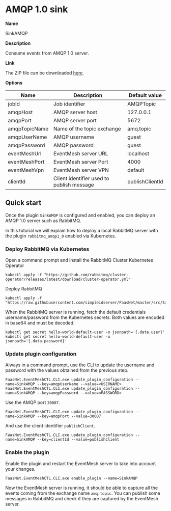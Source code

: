 # AMQP 1.0 sink

**Name**

SinkAMQP

**Description**

Consume events from AMQP 1.0 server.

**Link**

The ZIP file can be downloaded [here]().

**Options**

| Name              | Description                           	| Default value 		|
| ----------------- | ----------------------------------------- | --------------------- |
| jobId      		| Job identifier              				| AMQPTopic     	    |
| amqpHost        	| AMQP server host      					| 127.0.0.1		        |
| amqpPort 			| AMQP server port 							| 5672           		|
| amqpTopicName     | Name of the topic exchange                | amq.topic          	|
| amqpUserName      | AMQP username                             | guest          		|
| amqpPassword      | AMQP password                             | guest          		|
| eventMeshUrl      | EventMesh server URL                      | localhost     		|
| eventMeshPort     | EventMesh server Port                     | 4000         			|
| eventMeshVpn      | EventMesh server VPN                      | default       		|
| clientId      	| Client identifier used to publish message | publishClientId       |

## Quick start

Once the plugin `SinkAMQP` is configured and enabled, you can deploy an AMQP 1.0 server such as RabbitMQ.

In this tutorial we will explain how to deploy a local RabbitMQ server with the plugin `rabbitmq_amqp1_0` enabled via Kubernetes.

### Deploy RabbitMQ via Kubernetes

Open a command prompt and install the RabbitMQ Cluster Kubernetes Operator

```
kubectl apply -f "https://github.com/rabbitmq/cluster-operator/releases/latest/download/cluster-operator.yml"
```

Deploy RabbitMQ

```
kubectl apply -f "https://raw.githubusercontent.com/simpleidserver/FaasNet/master/src/Samples/FaasNet.EventMesh.AmqpSink/rabbitmq.yml"
```

When the RabbitMQ server is running, fetch the default credentials username/password from the Kubernetes secrets.
Both values are encoded in base64 and must be decoded.

```
kubectl get secret hello-world-default-user -o jsonpath='{.data.user}'
kubectl get secret hello-world-default-user -o jsonpath='{.data.password}'
```

### Update plugin configuration

Always in a command prompt, use the CLI to update the username and password with the values obtained from the previous step.

```
FaasNet.EventMeshCTL.CLI.exe update_plugin_configuration --name=SinkAMQP --key=amqpUserName --value=<USERNAME>
FaasNet.EventMeshCTL.CLI.exe update_plugin_configuration --name=SinkAMQP --key=amqpPassword --value=<PASSWORD>
```

Use the AMQP port `30007`.

```
FaasNet.EventMeshCTL.CLI.exe update_plugin_configuration --name=SinkAMQP --key=amqpPort --value=30007
```

And use the client identifier `publishClient`.

```
FaasNet.EventMeshCTL.CLI.exe update_plugin_configuration --name=SinkAMQP --key=clientId --value=publishClient
```

### Enable the plugin

Enable the plugin and restart the EventMesh server to take into account your changes.

```
FaasNet.EventMeshCTL.CLI.exe enable_plugin --name=SinkAMQP
```

Now the EventMesh server is running, it should be able to capture all the events coming from the exchange name `amq.topic`.
You can publish some messages in RabbitMQ and check if they are captured by the EventMesh server.